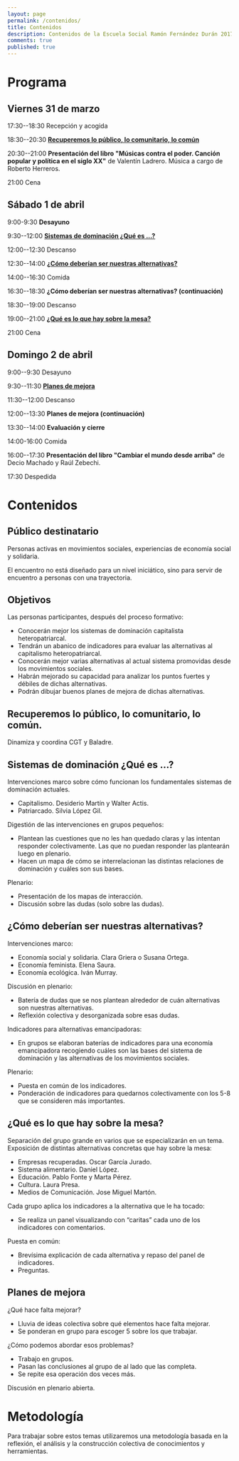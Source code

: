 ```yaml
---
layout: page
permalink: /contenidos/
title: Contenidos
description: Contenidos de la Escuela Social Ramón Fernández Durán 2017
comments: true
published: true
---
```


# Programa

## Viernes 31 de marzo

17:30--18:30 Recepción y acogida

18:30--20:30 **[Recuperemos lo público, lo comunitario, lo común](#taller1)**

20:30--21:00 **Presentación del libro "Músicas contra el poder. Canción popular y política en el siglo XX"** de Valentín Ladrero. Música a cargo de Roberto Herreros.

21:00 Cena

## Sábado 1 de abril

9:00-9:30 **Desayuno**

9:30--12:00 **[Sistemas de dominación ¿Qué es ...?](#taller2)**

12:00--12:30 Descanso

12:30--14:00 **[¿Cómo deberían ser nuestras alternativas?](#taller3)**

14:00--16:30 Comida

16:30--18:30 **¿Cómo deberían ser nuestras alternativas? (continuación)**

18:30--19:00 Descanso

19:00--21:00 **[¿Qué es lo que hay sobre la mesa?](#taller4)**

21:00 Cena

## Domingo 2 de abril

9:00--9:30 Desayuno

9:30--11:30 **[Planes de mejora](#taller5)**

11:30--12:00 Descanso

12:00--13:30 **Planes de mejora (continuación)**

13:30--14:00 **Evaluación y cierre**

14:00-16:00 Comida

16:00--17:30 **Presentación del libro "Cambiar el mundo desde arriba"** de Decio Machado y Raúl Zebechi.

17:30 Despedida

# Contenidos

## Público destinatario

Personas activas en movimientos sociales, experiencias de economía social y solidaria.

El encuentro no está diseñado para un nivel iniciático, sino para servir de encuentro a personas con una trayectoria.

## Objetivos

Las personas participantes, después del proceso formativo:

- Conocerán mejor los sistemas de dominación capitalista heteropatriarcal.
- Tendrán un abanico de indicadores para evaluar las alternativas al capitalismo heteropatriarcal.
- Conocerán mejor varias alternativas al actual sistema promovidas desde los movimientos sociales.
- Habrán mejorado su capacidad para analizar los puntos fuertes y débiles de dichas alternativas.
- Podrán dibujar buenos planes de mejora de dichas alternativas.

## <a name="taller1"></a>Recuperemos lo público, lo comunitario, lo común.

Dinamiza y coordina CGT y Baladre.

## <a name="taller2"></a>Sistemas de dominación ¿Qué es ...?

Intervenciones marco sobre cómo funcionan los fundamentales sistemas de dominación actuales.

- Capitalismo. Desiderio Martín y Walter Actis.
- Patriarcado. Silvia López Gil.

Digestión de las intervenciones en grupos pequeños:

- Plantean las cuestiones que no les han quedado claras y las intentan responder colectivamente. Las que no puedan responder las plantearán luego en plenario.
- Hacen un mapa de cómo se interrelacionan las distintas relaciones de dominación y cuáles son sus bases.

Plenario:

- Presentación de los mapas de interacción.
- Discusión sobre las dudas (solo sobre las dudas).

## <a name="taller3"></a>¿Cómo deberían ser nuestras alternativas?

Intervenciones marco:

- Economía social y solidaria. Clara Griera o Susana Ortega.
- Economía feminista.  Elena Saura.
- Economía ecológica. Iván Murray.

Discusión en plenario:

- Batería de dudas que se nos plantean alrededor de cuán alternativas son nuestras alternativas.
- Reflexión colectiva y desorganizada sobre esas dudas.

Indicadores para alternativas emancipadoras:

- En grupos se elaboran baterías de indicadores para una economía emancipadora recogiendo cuáles son las bases del sistema de dominación y las alternativas de los movimientos sociales.

Plenario:

- Puesta en común de los indicadores.
- Ponderación de indicadores para quedarnos colectivamente con los 5-8 que se consideren más importantes.

## <a name="taller4"></a>¿Qué es lo que hay sobre la mesa?

Separación del grupo grande en varios que se especializarán en un tema.
Exposición de distintas alternativas concretas que hay sobre la mesa:

- Empresas recuperadas. Oscar García Jurado.
- Sistema alimentario. Daniel López.
- Educación. Pablo Fonte y Marta Pérez.
- Cultura. Laura Presa.
- Medios de Comunicación. Jose Miguel Martón.

Cada grupo aplica los indicadores a la alternativa que le ha tocado:

- Se realiza un panel visualizando con “caritas” cada uno de los indicadores con comentarios.

Puesta en común:

- Brevísima explicación de cada alternativa y repaso del panel de indicadores.
- Preguntas.


## <a name="taller5"></a>Planes de mejora
¿Qué hace falta mejorar?

- Lluvia de ideas colectiva sobre qué elementos hace falta mejorar.
- Se ponderan en grupo para escoger 5 sobre los que trabajar.

¿Cómo podemos abordar esos problemas?

- Trabajo en grupos.
- Pasan las conclusiones al grupo de al lado que las completa.
- Se repite esa operación dos veces más.

Discusión en plenario abierta.

# Metodología

Para trabajar sobre estos temas utilizaremos una metodología basada en la reflexión, el análisis y la construcción colectiva de conocimientos y herramientas.

<!-- Puedes descargar el programa en formato [pdf](/docs/programa_escuela_ramon_fdez_2016.pdf). -->
